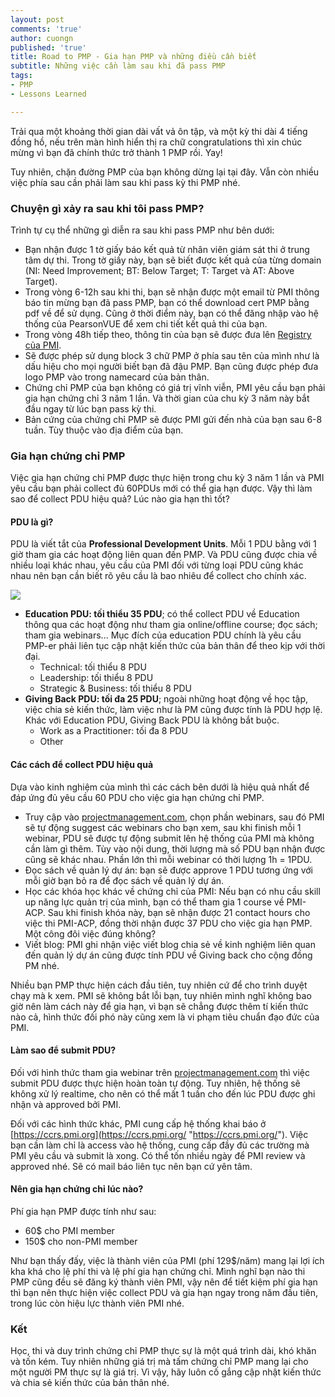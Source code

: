 ```yaml
---
layout: post
comments: 'true'
author: cuongn
published: 'true'
title: Road to PMP - Gia hạn PMP và những điều cần biết
subtitle: Những việc cần làm sau khi đã pass PMP
tags:
- PMP
- Lessons Learned

---
```

Trải qua một khoảng thời gian dài vất vả ôn tập, và một kỳ thi dài 4 tiếng đồng hồ, nếu trên màn hình hiển thị ra chữ congratulations thì xin chúc mừng vì bạn đã chính thức trở thành 1 PMP rồi. Yay!

Tuy nhiên, chặn đường PMP của bạn không dừng lại tại đây. Vẫn còn nhiều việc phía sau cần phải làm sau khi pass kỳ thi PMP nhé.

### Chuyện gì xảy ra sau khi tôi pass PMP?

Trình tự cụ thể những gì diễn ra sau khi pass PMP như bên dưới:

* Bạn nhận được 1 tờ giấy báo kết quả từ nhân viên giám sát thi ở trung tâm dự thi. Trong tờ giấy này, bạn sẽ biết được kết quả của từng domain (NI: Need Improvement; BT: Below Target; T: Target và AT: Above Target).
* Trong vòng 6-12h sau khi thi, bạn sẽ nhận được một email từ PMI thông báo tin mừng bạn đã pass PMP, bạn có thể download cert PMP bằng pdf về để sử dụng. Cũng ở thời điểm này, bạn có thể đăng nhập vào hệ thống của PearsonVUE để xem chi tiết kết quả thi của bạn.
* Trong vòng 48h tiếp theo, thông tin của bạn sẽ được đưa lên [Registry của PMI](https://certification.pmi.org/registry.aspx). 
* Sẽ được phép sử dụng block 3 chữ PMP ở phía sau tên của mình như là dấu hiệu cho mọi người biết bạn đã đậu PMP. Bạn cũng được phép đưa logo PMP vào trong namecard của bản thân.
* Chứng chỉ PMP của bạn không có giá trị vĩnh viễn, PMI yêu cầu bạn phải gia hạn chứng chỉ 3 năm 1 lần. Và thời gian của chu kỳ 3 năm này bắt đầu ngay từ lúc bạn pass kỳ thi.
* Bản cứng của chứng chỉ PMP sẽ được PMI gửi đến nhà của bạn sau 6-8 tuần. Tùy thuộc vào địa điểm của bạn.

### Gia hạn chứng chỉ PMP

Việc gia hạn chứng chỉ PMP được thực hiện trong chu kỳ 3 năm 1 lần và PMI yêu cầu bạn phải collect đủ 60PDUs mới có thể gia hạn được. Vậy thì làm sao để collect PDU hiệu quả? Lúc nào gia hạn thì tốt?

#### PDU là gì?

PDU là viết tắt của **Professional Development Units**. Mỗi 1 PDU bằng với 1 giờ tham gia các hoạt động liên quan đến PMP. Và PDU cũng được chia về nhiều loại khác nhau, yêu cầu của PMI đối với từng loại PDU cũng khác nhau nên bạn cần biết rõ yêu cầu là bao nhiêu để collect cho chính xác. 

![](/uploads/20200903-2020-09-03-15_31_27-ccrs-_-project-management-institute.png)

* **Education PDU: tối thiểu 35 PDU**; có thể collect PDU về Education thông qua các hoạt động như tham gia online/offline course; đọc sách; tham gia webinars... Mục đích của education PDU chính là yêu cầu PMP-er phải liên tục cập nhật kiến thức của bản thân để theo kịp với thời đại.
  * Technical: tối thiểu 8 PDU
  * Leadership: tối thiểu 8 PDU
  * Strategic & Business: tối thiểu 8 PDU
* **Giving Back PDU: tối đa 25 PDU**; ngoài những hoạt động về học tập, việc chia sẻ kiến thức, làm việc như là PM cũng được tính là PDU hợp lệ. Khác với Education PDU, Giving Back PDU là không bắt buộc.
  * Work as a Practitioner: tối đa 8 PDU
  * Other

#### Các cách để collect PDU hiệu quả

Dựa vào kinh nghiệm của mình thì các cách bên dưới là hiệu quả nhất để đáp ứng đủ yêu cầu 60 PDU cho việc gia hạn chứng chỉ PMP.

* Truy cập vào [projectmanagement.com](https://edward-designer.com/web/free-pdu-technical-leadership-strategic-pdu-for-pmp-and-pmi-acp/), chọn phần webinars, sau đó PMI sẽ tự động suggest các webinars cho bạn xem, sau khi finish mỗi 1 webinar, PDU sẽ được tự động submit lên hệ thống của PMI mà không cần làm gì thêm. Tùy vào nội dung, thời lượng mà số PDU bạn nhận được cũng sẽ khác nhau. Phần lớn thì mỗi webinar có thời lượng 1h = 1PDU.
* Đọc sách về quản lý dự án: bạn sẽ được approve 1 PDU tương ứng với mỗi giờ bạn bỏ ra để đọc sách về quản lý dự án.
* Học các khóa học khác về chứng chỉ của PMI: Nếu bạn có nhu cầu skill up năng lực quản trị của mình, bạn có thể tham gia 1 course về PMI-ACP. Sau khi finish khóa này, bạn sẽ nhận được 21 contact hours cho việc thi PMI-ACP, đồng thời nhận được 37 PDU cho việc gia hạn PMP. Một công đôi việc đúng không?
* Viết blog: PMI ghi nhận việc viết blog chia sẻ về kinh nghiệm liên quan đến quản lý dự án cũng được tính PDU về Giving back cho cộng đồng PM nhé.

Nhiều bạn PMP thực hiện cách đầu tiên, tuy nhiên cứ để cho trình duyệt chạy mà k xem. PMI sẽ không bắt lỗi bạn, tuy nhiên mình nghĩ không bao giờ nên làm cách này để gia hạn, vì bạn sẽ chẳng được thêm tí kiến thức nào cả, hình thức đối phó này cũng xem là vi phạm tiêu chuẩn đạo đức của PMI.

#### Làm sao để submit PDU?

Đối với hình thức tham gia webinar trên [projectmanagement.com](https://edward-designer.com/web/free-pdu-technical-leadership-strategic-pdu-for-pmp-and-pmi-acp/) thì việc submit PDU được thực hiện hoàn toàn tự động. Tuy nhiên, hệ thống sẽ không xử lý realtime, cho nên có thể mất 1 tuần cho đến lúc PDU được ghi nhận và approved bởi PMI.

Đối với các hình thức khác, PMI cung cấp hệ thống khai báo ở [https://ccrs.pmi.org](https://ccrs.pmi.org/  "https://ccrs.pmi.org/"). Việc bạn cần làm chỉ là access vào hệ thống, cung cấp đầy đủ các trường mà PMI yêu cầu và submit là xong. Có thể tốn nhiều ngày để PMI review và approved nhé. Sẽ có mail báo liên tục nên bạn cứ yên tâm.

#### Nên gia hạn chứng chỉ lúc nào?

Phí gia hạn PMP được tính như sau:

* 60$ cho PMI member
* 150$ cho non-PMI member

Như bạn thấy đấy, việc là thành viên của PMI (phí 129$/năm) mang lại lợi ích kha khá cho lệ phí thi và lệ phí gia hạn chứng chỉ. Mình nghĩ bạn nào thi PMP cũng đều sẽ đăng ký thành viên PMI, vậy nên để tiết kiệm phí gia hạn thì bạn nên thực hiện việc collect PDU và gia hạn ngay trong năm đầu tiên, trong lúc còn hiệu lực thành viên PMI nhé.

### Kết

Học, thi và duy trình chứng chỉ PMP thực sự là một quá trình dài, khó khăn và tốn kém. Tuy nhiên những giá trị mà tấm chứng chỉ PMP mang lại cho một người PM thực sự là giá trị. Vì vậy, hãy luôn cố gắng cập nhật kiến thức và chia sẻ kiến thức của bản thân nhé.